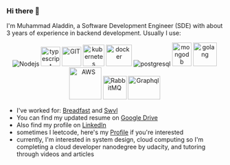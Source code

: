 ### Hi there 👋

<!--
**MuAladdinIbrahim/MuAladdinIbrahim** is a ✨ _special_ ✨ repository because its `README.md` (this file) appears on your GitHub profile.

Here are some ideas to get you started:

- 🔭 I’m currently working on ...
- 🌱 I’m currently learning ...
- 👯 I’m looking to collaborate on ...
- 🤔 I’m looking for help with ...
- 💬 Ask me about ...
- 📫 How to reach me: ...
- 😄 Pronouns: ...
- ⚡ Fun fact: ...
-->

I'm Muhammad Aladdin, a Software Development Engineer (SDE) with about 3 years of experience in backend development. Usually I use:

<p align="center">
      <img src="https://www.vectorlogo.zone/logos/nodejs/nodejs-ar21.svg" alt="Nodejs"/>
      <img src="https://www.vectorlogo.zone/logos/typescriptlang/typescriptlang-icon.svg" alt="typescript" width="45" height="45"/> 
      <img src="https://www.vectorlogo.zone/logos/git-scm/git-scm-icon.svg" alt="GIT" width="45" height="45"/> 
      <img src="https://www.vectorlogo.zone/logos/kubernetes/kubernetes-icon.svg" alt="kubernetes" width="50" height="50"/>
      <img src="https://www.vectorlogo.zone/logos/docker/docker-official.svg" alt="docker" width="60" height="50"/>
      <img src="https://www.vectorlogo.zone/logos/postgresql/postgresql-ar21.svg" alt="postgresql"/>
      <img src="https://www.vectorlogo.zone/logos/mongodb/mongodb-icon.svg" alt="mongodb" width="45" height="55"/>
      <img src="https://www.vectorlogo.zone/logos/golang/golang-ar21.svg" alt="golang" width="55" height="55"/> 
      <img src="https://www.vectorlogo.zone/logos/amazon_aws/amazon_aws-ar21.svg" alt="AWS" width="75" height="75"/>
      <img src="https://www.vectorlogo.zone/logos/rabbitmq/rabbitmq-ar21.svg" alt="RabbitMQ" width="55" height="55"/>
      <img src="https://www.vectorlogo.zone/logos/graphql/graphql-ar21.svg" alt="Graphql" width="75" height="55"/>
</p>

- I've worked for: [Breadfast](https://www.breadfast.com/) and [Swvl](https://www.swvl.com/)
- You can find my updated resume on [Google Drive](https://drive.google.com/file/d/1tXhQbZeWP66v0PLajlxt53mwbo5dOpk5/view?usp=share_link)
- Also find my profile on [LinkedIn](https://www.linkedin.com/in/mualaddinibrahim/)
- sometimes I leetcode, here's my [Profile](https://leetcode.com/MuhammadAladdin/) if you're interested
- currently, I'm interested in system design, cloud computing so I'm completing a cloud developer nanodegree by udacity, and tutoring through videos and articles

